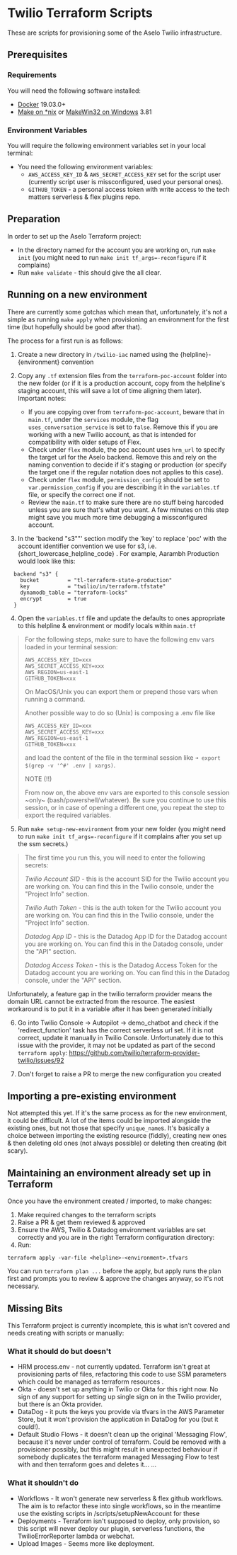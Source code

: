 # Twilio Terraform Scripts

These are scripts for provisioning some of the Aselo Twilio infrastructure.

## Prerequisites

### Requirements

You will need the following software installed:

- [Docker](https://docs.docker.com/get-docker/) 19.03.0+
- [Make on *nix](https://www.gnu.org/software/make/) or [MakeWin32 on Windows](http://gnuwin32.sourceforge.net/packages/make.htm) 3.81

### Environment Variables

You will require the following environment variables set in your local terminal:

* You need the following environment variables:
  - `AWS_ACCESS_KEY_ID` & `AWS_SECRET_ACCESS_KEY` set for the script user (currently script user is missconfigured, used your personal ones).
  - `GITHUB_TOKEN` - a personal access token with write access to the tech matters serverless & flex plugins repo.

## Preparation

In order to set up the Aselo Terraform project:

* In the directory named for the account you are working on, run `make init` (you might need to run `make init tf_args=-reconfigure` if it complains)
* Run `make validate` - this should give the all clear.

## Running on a new environment

There are currently some gotchas which mean that, unfortunately, it's not a simple as running `make apply` when provisioning an environment for the first time (but hopefully should be good after that).

The process for a first run is as follows:

1. Create a new directory in `/twilio-iac` named using the {helpline}-{environment} convention

2. Copy any `.tf` extension files from the `terraform-poc-account` folder into the new folder (or if it is a production account, copy from the helpline's staging account, this will save a lot of time aligning them later).
Important notes:
    - If you are copying over from `terraform-poc-account`, beware that in `main.tf`, under the `services` module, the flag `uses_conversation_service` is set to `false`. Remove this if you are working with a new Twilio account, as that is intended for compatibility with older setups of Flex.
    - Check under `flex` module, the poc account uses `hrm_url` to specify the target url for the Aselo backend. Remove this and rely on the naming convention to decide if it's staging or production (or specify the target one if the regular notation does not applies to this case).
    - Check under `flex` module, `permission_config` should be set to `var.permission_config` if you are describing it in the `variables.tf` file, or specify the correct one if not.
    - Review the `main.tf` to make sure there are no stuff being harcoded unless you are sure that's what you want. A few minutes on this step might save you much more time debugging a missconfigured account.

3. In the 'backend "s3""' section modify the 'key' to replace 'poc' with the account identifier convention we use for s3, i.e. {short_lowercase_helpline_code} . For example, Aarambh Production would look like this:
```hcl
  backend "s3" {
    bucket         = "tl-terraform-state-production"
    key            = "twilio/in/terraform.tfstate"
    dynamodb_table = "terraform-locks"
    encrypt        = true
  }
```

4. Open the `variables.tf` file and update the defaults to ones appropriate to this helpline & environment or modify locals within `main.tf`

> For the following steps, make sure to have the following env vars loaded in your terminal session:
> ```
> AWS_ACCESS_KEY_ID=xxx
> AWS_SECRET_ACCESS_KEY=xxx
> AWS_REGION=us-east-1
> GITHUB_TOKEN=xxx
> ```
> On MacOS/Unix you can export them or prepend those vars when running a command.
>
> Another possible way to do so (Unix) is composing a .env file like
> ```
> AWS_ACCESS_KEY_ID=xxx
> AWS_SECRET_ACCESS_KEY=xxx
> AWS_REGION=us-east-1
> GITHUB_TOKEN=xxx
> ```
> and load the content of the file in the terminal session like `➜ export $(grep -v '^#' .env | xargs)`.
>
> NOTE (!!)
>
> From now on, the above env vars are exported to this console session ~only~ (bash/powershell/whatever). Be sure you continue to use this session, or in case of opening a different one, you repeat the step to export the required variables.

5. Run `make setup-new-environment` from your new folder (you might need to run `make init tf_args=-reconfigure` if it complains after you set up the ssm secrets.)

> The first time you run this, you will need to enter the following secrets:
>
> *Twilio Account SID* - this is the account SID for the Twilio account you are working on. You can find this in the Twilio console, under the "Project Info" section.
>
> *Twilio Auth Token* - this is the auth token for the Twilio account you are working on. You can find this in the Twilio console, under the "Project Info" section.
>
> *Datadog App ID* - this is the Datadog App ID for the Datadog account you are working on. You can find this in the Datadog console, under the "API" section.
>
> *Datadog Access Token* - this is the Datadog Access Token for the Datadog account you are working on. You can find this in the Datadog console, under the "API" section.


Unfortunately, a feature gap in the twilio terraform provider means the domain URL cannot be extracted from the resource. The easiest workaround is to put it in a variable after it has been generated initially

6. Go into Twilio Console -> Autopilot -> demo_chatbot and check if the 'redirect_function' task has the correct serverless url set. If it is not correct, update it manually in Twilio Console.
    Unfortunately due to this issue with the provider, it may not be updated as part of the second `terraform apply`: https://github.com/twilio/terraform-provider-twilio/issues/92

7. Don't forget to raise a PR to merge the new configuration you created


## Importing a pre-existing environment

Not attempted this yet. If it's the same process as for the new environment, it could be difficult. A lot of the items could be imported alongside the existing ones, but not those that specify `unique_name`s. It's basically a choice between importing the existing resource (fiddly), creating new ones & then deleting old ones (not always possible) or deleting then creating (bit scary).

## Maintaining an environment already set up in Terraform

Once you have the environment created / imported, to make changes:

1. Make required changes to the terraform scripts
2. Raise a PR & get them reviewed & approved
3. Ensure the AWS, Twilio & Datadog environment variables are set correctly and you are in the right Terraform configuration directory:
4. Run:
```shell
terraform apply -var-file <helpline>-<environment>.tfvars
```

You can run `terraform plan ...` before the apply, but apply runs the plan first and prompts you to review & approve the changes anyway, so it's not necessary.

## Missing Bits

This Terraform project is currently incomplete, this is what isn't covered and needs creating with scripts or manually:

### What it should do but doesn't

* HRM process.env - not currently updated. Terraform isn't great at provisioning parts of files, refactoring this code to use SSM parameters which could be managed as terraform resources .
* Okta - doesn't set up anything in Twilio or Okta for this right now. No sign of any support for setting up single sign on in the Twilio provider, but there is an Okta provider.
* DataDog - it puts the keys you provide via tfvars in the AWS Parameter Store, but it won't provision the application in DataDog for you (but it could!).
* Default Studio Flows - it doesn't clean up the original 'Messaging Flow', because it's never under control of terraform. Could be removed with a provisioner possibly, but this might result in unexpected behaviour if somebody duplicates the terraform managed Messaging Flow to test with and then terraform goes and deletes it...
...

### What it shouldn't do

* Workflows - It won't generate new serverless & flex github workflows. The aim is to refactor these into single workflows, so in the meantime use the existing scripts in /scripts/setupNewAccount for these
* Deployments - Terraform isn't supposed to deploy, only provision, so this script will never deploy our plugin, serverless functions, the TwilioErrorReporter lambda or webchat.
* Upload Images - Seems more like deployment.
